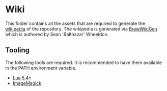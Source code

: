 # Wiki

This folder contains all the assets that are required to generate the [wikipedia](https://github.com/FAForever/fa/wiki) of the repository. The wikipedia is generated via [BrewWikiGen](https://github.com/The-Balthazar/BrewWikiGen) which is authored by Sean 'Balthazar' Wheeldon.

## Tooling

The following tools are required. It is recommended to have them available in the PATH environment variable.

- [Lua 5.4+](https://www.lua.org/ftp/)
- [ImageMagick](https://imagemagick.org/script/download.php)
